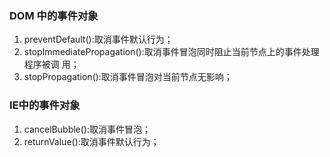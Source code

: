 ### DOM 中的事件对象
1. preventDefault():取消事件默认行为；
2. stopImmediatePropagation():取消事件冒泡同时阻止当前节点上的事件处理程序被调
用；
3. stopPropagation():取消事件冒泡对当前节点无影响；

### IE中的事件对象
1. cancelBubble():取消事件冒泡；
2. returnValue():取消事件默认行为；